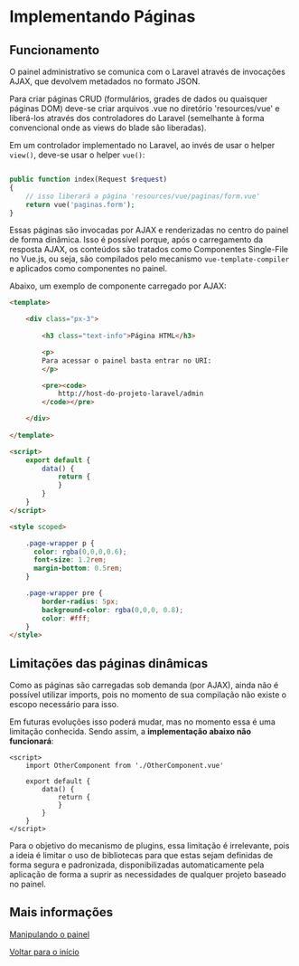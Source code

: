 # Implementando Páginas

## Funcionamento

O painel administrativo se comunica com o Laravel através de invocações AJAX, que devolvem metadados no formato JSON. 

Para criar páginas CRUD (formulários, grades de dados ou quaisquer páginas DOM) deve-se criar arquivos .vue no diretório 'resources/vue' e liberá-los através dos controladores do Laravel (semelhante à forma convencional onde as views do blade são liberadas).

Em um controlador implementado no Laravel, ao invés de usar o helper `view()`, deve-se usar o helper `vue()`:

```php

public function index(Request $request)
{
    // isso liberará a página 'resources/vue/paginas/form.vue'
    return vue('paginas.form');
}

```

Essas páginas são invocadas por AJAX e renderizadas no centro do painel de forma dinâmica. Isso é possível porque, após o carregamento da resposta AJAX, os conteúdos são tratados como Componentes Single-File no Vue.js, ou seja, são compilados pelo mecanismo `vue-template-compiler` e aplicados como componentes no painel.

Abaixo, um exemplo de componente carregado por AJAX: 

```html
<template>

    <div class="px-3">
      
        <h3 class="text-info">Página HTML</h3>

        <p>
        Para acessar o painel basta entrar no URI:
        </p>

        <pre><code>
            http://host-do-projeto-laravel/admin
        </code></pre>

    </div>
    
</template>

<script>
    export default {
        data() {
            return {
            }
        }
    }
</script>

<style scoped>

    .page-wrapper p {
      color: rgba(0,0,0,0.6);
      font-size: 1.2rem;
      margin-bottom: 0.5rem;
    }

    .page-wrapper pre {
        border-radius: 5px;
        background-color: rgba(0,0,0, 0.8);
        color: #fff;
    }
</style>
```

## Limitações das páginas dinâmicas 

Como as páginas são carregadas sob demanda (por AJAX), ainda não é possível utilizar imports, pois no momento de sua compilação não existe o escopo necessário para isso.

Em futuras evoluções isso poderá mudar, mas no momento essa é uma limitação conhecida. Sendo assim, a **implementação abaixo não funcionará**:

```
<script>
    import OtherComponent from './OtherComponent.vue'

    export default {
        data() {
            return {
            }
        }
    }
</script>
```

Para o objetivo do mecanismo de plugins, essa limitação é irrelevante, pois a ideia é limitar o uso de bibliotecas para que estas sejam definidas de forma segura e padronizada, disponibilizadas automaticamente pela aplicação de forma a suprir as necessidades de qualquer projeto baseado no painel.

## Mais informações

[Manipulando o painel](painel.md)

[Voltar para o início](../readme.md)
